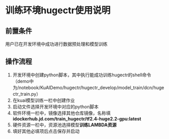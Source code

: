 # 训练环境hugectr使用说明

## 前置条件

用户已在开发环境中成功进行数据预处理和模型训练

## 操作流程

1. 开发环境中创建python脚本，其中执行能成功训练hugectr的shell命令（demo中为/notebook/KuAIDemo/hugectr/hugectr_develop/model_train/dcn/hugectr_train.py）
2. 在kuai模型训练一栏中创建作业
3. 启动文件选择开发环境中对应的python脚本
4. 软件环境一栏中，镜像选择其他仓库镜像，名称填**idockerhub.jd.com/train_hugectr/tf2.4-huge2.2-gpu:latest**
5. 硬件资源一栏中，资源池选择模型**训练LAMBDA资源**
6. 填好其他必填项后点击保存并启动